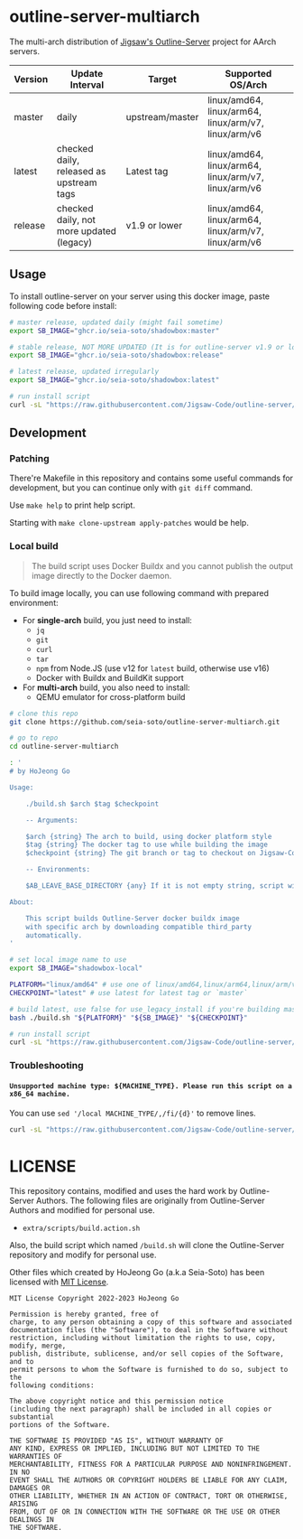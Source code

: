 # outline-server-multiarch

The multi-arch distribution of [Jigsaw's Outline-Server](https://github.com/Jigsaw-Code/outline-server) project for AArch servers.

| Version | Update Interval                              | Target          | Supported OS/Arch                                    |
|---------|----------------------------------------------|-----------------|------------------------------------------------------|
| master  | daily                                        | upstream/master | linux/amd64, linux/arm64, linux/arm/v7, linux/arm/v6 |
| latest  | checked daily, released as upstream tags     | Latest tag      | linux/amd64, linux/arm64, linux/arm/v7, linux/arm/v6 |
| release | checked daily, not more updated (legacy)     | v1.9 or lower   | linux/amd64, linux/arm64, linux/arm/v7, linux/arm/v6 |

## Usage

To install outline-server on your server using this docker image, paste following code before install:

```bash
# master release, updated daily (might fail sometime)
export SB_IMAGE="ghcr.io/seia-soto/shadowbox:master"

# stable release, NOT MORE UPDATED (It is for outline-server v1.9 or lower, use `latest` instead)
export SB_IMAGE="ghcr.io/seia-soto/shadowbox:release"

# latest release, updated irregularly
export SB_IMAGE="ghcr.io/seia-soto/shadowbox:latest"

# run install script
curl -sL "https://raw.githubusercontent.com/Jigsaw-Code/outline-server/master/src/server_manager/install_scripts/install_server.sh" | sed '/local MACHINE_TYPE/,/fi/{d}' | bash
```

## Development

### Patching

There're Makefile in this repository and contains some useful commands for development, but you can continue only with `git diff` command.

Use `make help` to print help script.

Starting with `make clone-upstream apply-patches` would be help.

### Local build

> The build script uses Docker Buildx and you cannot publish the output image directly to the Docker daemon.

To build image locally, you can use following command with prepared environment:

- For **single-arch** build, you just need to install:
  - `jq`
  - `git`
  - `curl`
  - `tar`
  - `npm` from Node.JS (use v12 for `latest` build, otherwise use v16)
  - Docker with Buildx and BuildKit support
- For **multi-arch** build, you also need to install:
  - QEMU emulator for cross-platform build

```bash
# clone this repo
git clone https://github.com/seia-soto/outline-server-multiarch.git

# go to repo
cd outline-server-multiarch

: '
# by HoJeong Go

Usage:

    ./build.sh $arch $tag $checkpoint

    -- Arguments:

    $arch {string} The arch to build, using docker platform style
    $tag {string} The docker tag to use while building the image
    $checkpoint {string} The git branch or tag to checkout on Jigsaw-Code/Outline-Server

    -- Environments:

    $AB_LEAVE_BASE_DIRECTORY {any} If it is not empty string, script will not clean working directory

About:

    This script builds Outline-Server docker buildx image
    with specific arch by downloading compatible third_party
    automatically.
'

# set local image name to use
export SB_IMAGE="shadowbox-local"

PLATFORM="linux/amd64" # use one of linux/amd64,linux/arm64,linux/arm/v7,linux/arm/v6, or all
CHECKPOINT="latest" # use latest for latest tag or `master`

# build latest, use false for use_legacy_install if you're building master branch
bash ./build.sh "${PLATFORM}" "${SB_IMAGE}" "${CHECKPOINT}"

# run install script
curl -sL "https://raw.githubusercontent.com/Jigsaw-Code/outline-server/master/src/server_manager/install_scripts/install_server.sh" | sed '/local MACHINE_TYPE/,/fi/{d}' | bash
```

### Troubleshooting

#### `Unsupported machine type: ${MACHINE_TYPE}. Please run this script on a x86_64 machine.`

You can use `sed '/local MACHINE_TYPE/,/fi/{d}'` to remove lines.

```bash
curl -sL "https://raw.githubusercontent.com/Jigsaw-Code/outline-server/master/src/server_manager/install_scripts/install_server.sh" | sed '/local MACHINE_TYPE/,/fi/{d}' | bash
```

# LICENSE

This repository contains, modified and uses the hard work by Outline-Server Authors.
The following files are originally from Outline-Server Authors and modified for personal use.

- `extra/scripts/build.action.sh`

Also, the build script which named `/build.sh` will clone the Outline-Server repository and modify for personal use.

Other files which created by HoJeong Go (a.k.a Seia-Soto) has been licensed with [MIT License](./LICENSE).

```
MIT License Copyright 2022-2023 HoJeong Go

Permission is hereby granted, free of
charge, to any person obtaining a copy of this software and associated
documentation files (the "Software"), to deal in the Software without
restriction, including without limitation the rights to use, copy, modify, merge,
publish, distribute, sublicense, and/or sell copies of the Software, and to
permit persons to whom the Software is furnished to do so, subject to the
following conditions:

The above copyright notice and this permission notice
(including the next paragraph) shall be included in all copies or substantial
portions of the Software.

THE SOFTWARE IS PROVIDED "AS IS", WITHOUT WARRANTY OF
ANY KIND, EXPRESS OR IMPLIED, INCLUDING BUT NOT LIMITED TO THE WARRANTIES OF
MERCHANTABILITY, FITNESS FOR A PARTICULAR PURPOSE AND NONINFRINGEMENT. IN NO
EVENT SHALL THE AUTHORS OR COPYRIGHT HOLDERS BE LIABLE FOR ANY CLAIM, DAMAGES OR
OTHER LIABILITY, WHETHER IN AN ACTION OF CONTRACT, TORT OR OTHERWISE, ARISING
FROM, OUT OF OR IN CONNECTION WITH THE SOFTWARE OR THE USE OR OTHER DEALINGS IN
THE SOFTWARE.
```
